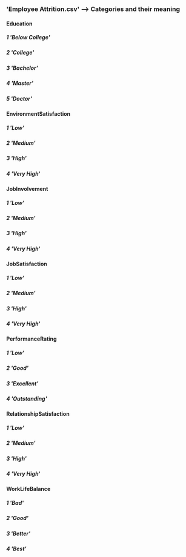 ### 'Employee Attrition.csv' --> Categories and their meaning

#### Education
##### 1 'Below College'
##### 2 'College'
##### 3 'Bachelor'
##### 4 'Master'
##### 5 'Doctor'

#### EnvironmentSatisfaction
##### 1 'Low'
##### 2 'Medium'
##### 3 'High'
##### 4 'Very High'

#### JobInvolvement
##### 1 'Low'
##### 2 'Medium'
##### 3 'High'
##### 4 'Very High'

#### JobSatisfaction
##### 1 'Low'
##### 2 'Medium'
##### 3 'High'
##### 4 'Very High'

#### PerformanceRating
##### 1 'Low'
##### 2 'Good'
##### 3 'Excellent'
##### 4 'Outstanding'

#### RelationshipSatisfaction
##### 1 'Low'
##### 2 'Medium'
##### 3 'High'
##### 4 'Very High'

#### WorkLifeBalance
##### 1 'Bad'
##### 2 'Good'
##### 3 'Better'
##### 4 'Best'


